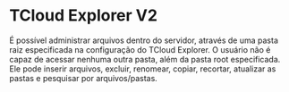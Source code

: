 # TCloud Explorer V2

É possível administrar arquivos dentro do servidor, através de uma pasta raiz especificada na configuração do TCloud Explorer.
O usuário não é capaz de acessar nenhuma outra pasta, além da pasta root especificada.
Ele pode inserir arquivos, excluir, renomear, copiar, recortar, atualizar as pastas e pesquisar por arquivos/pastas.
